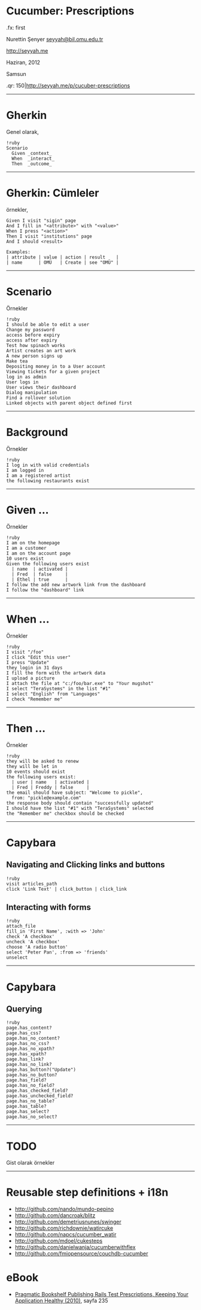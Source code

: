 
# Cucumber: Prescriptions

.fx: first

Nurettin Şenyer <seyyah@bil.omu.edu.tr>

http://seyyah.me

Haziran, 2012

Samsun

.qr: 150|http://seyyah.me/p/cucuber-prescriptions

---

# Gherkin

Genel olarak,

	!ruby
	Scenario
	  Given _context_
	  When  _interact_
	  Then  _outcome_

---

# Gherkin: Cümleler

örnekler,

	Given I visit "sigin" page
	And I fill in "<attribute>" with "<value>"
	When I press "<action>"
	Then I visit "institutions" page
	And I should <result>

	Examples:
	| attribute | value | action | result    |
	| name      | OMÜ   | Create | see "OMÜ" |

---

# Scenario

Örnekler

    !ruby
    I should be able to edit a user
    Change my password
    access before expiry
    access after expiry
    Test how spinach works
    Artist creates an art work
    A new person signs up
    Make tea
    Depositing money in to a User account
    Viewing tickets for a given project
    log in as admin
    User logs in
    User views their dashboard
    Dialog manipulation
    Find a rollover solution
    Linked objects with parent object defined first

---

# Background

Örnekler

    !ruby
    I log in with valid credentials
    I am logged in
    I am a registered artist
    the following restaurants exist

---

# Given ...

Örnekler

    !ruby
    I am on the homepage
    I am a customer
    I am on the account page
    10 users exist
    Given the following users exist
      | name  | activated |
      | Fred  | false     |
      | Ethel | true      |
    I follow the add new artwork link from the dashboard
    I follow the "dashboard" link

---

# When ...

Örnekler

    !ruby
    I visit "/foo"
    I click "Edit this user"
    I press "Update"
    they login in 31 days
    I fill the form with the artwork data
    I upload a picture
    I attach the file at "c:/foo/bar.exe" to "Your mugshot"
    I select "TeraSystems" in the list "#1"
    I select "English" from "Languages"
    I check "Remember me"

---

# Then ...

Örnekler

    !ruby
    they will be asked to renew
    they will be let in
    10 events should exist
    the following users exist:
      | user | name   | activated |
      | Fred | Freddy | false     |
    the email should have subject: "Welcome to pickle",
      from: "pickle@example.com"
    the response body should contain "successfully updated"
    I should have the list "#1" with "TeraSystems" selected
    the "Remember me" checkbox should be checked

---

# Capybara

## Navigating and Clicking links and buttons

    !ruby
    visit articles_path
    click 'Link Text' | click_button | click_link

## Interacting with forms

    !ruby
    attach_file
    fill_in 'First Name', :with => 'John'
    check 'A checkbox'
    uncheck 'A checkbox'
    choose 'A radio button'
    select 'Peter Pan', :from => 'friends'
    unselect

---

# Capybara

## Querying

    !ruby
    page.has_content?
    page.has_css?
    page.has_no_content?
    page.has_no_css?
    page.has_no_xpath?
    page.has_xpath?
    page.has_link?
    page.has_no_link?
    page.has_button?("Update")
    page.has_no_button?
    page.has_field?
    page.has_no_field?
    page.has_checked_field?
    page.has_unchecked_field?
    page.has_no_table?
    page.has_table?
    page.has_select?
    page.has_no_select?

---

# TODO

Gist olarak örnekler

---

# Reusable step definitions + i18n

- <http://github.com/nando/mundo-pepino>
- <http://github.com/dancroak/blitz>
- <http://github.com/demetriusnunes/swinger>
- <http://github.com/richdownie/watircuke>
- <http://github.com/napcs/cucumber_watir>
- <http://github.com/mdoel/cukesteps>
- <http://github.com/danielwanja/cucumberwithflex>
- <http://github.com/fmiopensource/couchdb-cucumber>

# eBook

- [Pragmatic Bookshelf Publishing Rails Test Prescriptions, Keeping Your
Application Healthy (2010)](#), sayfa 235


<!-- vim: tabstop=2:softtabstop=2:shiftwidth=2:noexpandtab -->
